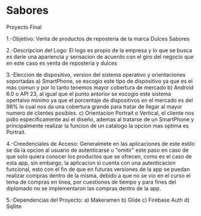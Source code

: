 # Sabores
Proyecto Final

1.-Objetivo:
Venta de productos de reposteria de la marca Dulces Sabores

2.-Descripcion del Logo:
El logo es propio de la empresa y lo que se busca es darle una apariencia y sensacion de acuerdo con el giro del negocio que en este caso es venta de 
reposteria y dulces

3.-Eleccion de dispositivo, version del sistema operativo y orientaciones soportadas
a) SmartPhone, se escogio este tipo de dispositivo ya que es el mas comun y por lo tanto tenemos mayor cobertura de mercado
b) Android 6.0 o API 23, al igual que el punto antorior se escogio este sistema opertaivo minimo ya que el porcentaje de dispositivos en el mercado 
es del 98% lo cual nos da una cobertura grande para tratar de llegar al mayor numero de clientes posibles.
c) Orientacion Portrait o Vertical, el cliente nos pidio especificamente asi el diseño, ademas al tratarse de un SmartPhone y principalmente realizar
la funcion de un catalogo la opcion mas optima es Portrait.

4.-Creedenciales de Acceso:
Generalmete en las aplicaciones de este estilo se da la opcion al usuario de autenticarse u "omitir" este paso en caso de que solo quiera conocer
los productos que se ofrecen, como es el caso de esta app, sin embargo, la aplicacion si cuenta con una autenticacion funcional, esto con el fin de que en 
futuras versiones de la app se puedan realizar compras dentro de la misma, debido a que no se vio en el curso el tema de compras en linea, por cuestiones de 
tiempo y para fines del diplomado no se implementaron las compras dentro de la app.

5.-Dependencias del Proyecto:
a) Makeramen
b) Glide
c) Firebase Auth
d) Sqllite
